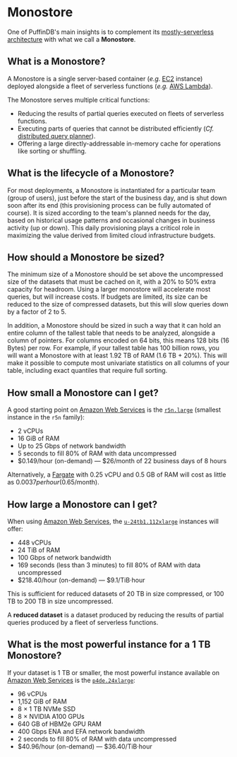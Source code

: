 # Monostore

One of PuffinDB's main insights is to complement its [mostly-serverless architecture](Architecture.md) with what we call a **Monostore**.

## What is a Monostore?
A Monostore is a single server-based container (*e.g.* [EC2](https://aws.amazon.com/ec2/) instance) deployed alongside a fleet of serverless functions (*e.g.* [AWS Lambda](https://aws.amazon.com/lambda/)).

The Monostore serves multiple critical functions:

- Reducing the results of partial queries executed on fleets of serverless functions.
- Executing parts of queries that cannot be distributed efficiently (*Cf.* [distributed query planner](docs/Query%20Planner.md)).
- Offering a large directly-addressable in-memory cache for operations like sorting or shuffling.

## What is the lifecycle of a Monostore?
For most deployments, a Monostore is instantiated for a particular team (group of users), just before the start of the business day, and is shut down soon after its end (this provisioning process can be fully automated of course). It is sized according to the team's planned needs for the day, based on historical usage patterns and occasional changes in business activity (up or down). This daily provisioning plays a criticol role in maximizing the value derived from limited cloud infrastructure budgets.

## How should a Monostore be sized?
The minimum size of a Monostore should be set above the uncompressed size of the datasets that must be cached on it, with a 20% to 50% extra capacity for headroom. Using a larger monostore will accelerate most queries, but will increase costs. If budgets are limited, its size can be reduced to the size of compressed datasets, but this will slow queries down by a factor of 2 to 5.

In addition, a Monostore should be sized in such a way that it can hold an entire column of the tallest table that needs to be analyzed, alongside a column of pointers. For columns encoded on 64 bits, this means 128 bits (16 Bytes) per row. For example, if your tallest table has 100 billion rows, you will want a Monostore with at least 1.92 TB of RAM (1.6 TB + 20%). This will make it possible to compute most univariate statistics on all columns of your table, including exact quantiles that require full sorting.

## How small a Monostore can I get?
A good starting point on [Amazon Web Services](https://aws.amazon.com/) is the [`r5n.large`](https://aws.amazon.com/ec2/instance-types/r5/) (smallest instance in the `r5n` family):
- 2 vCPUs
- 16 GiB of RAM
- Up to 25 Gbps of network bandwidth
- 5 seconds to fill 80% of RAM with data uncompressed
- $0.149/hour (on-demand) — $26/month of 22 business days of 8 hours

Alternatively, a [Fargate](https://aws.amazon.com/fargate/pricing/?nc=sn&loc=2) with 0.25 vCPU and 0.5 GB of RAM will cost as little as $0.0037 per hour ($0.65/month).

## How large a Monostore can I get?
When using [Amazon Web Services](https://aws.amazon.com/), the [`u-24tb1.112xlarge`](https://aws.amazon.com/ec2/instance-types/high-memory/) instances will offer: 
- 448 vCPUs
- 24 TiB of RAM
- 100 Gbps of network bandwidth
- 169 seconds (less than 3 minutes) to fill 80% of RAM with data uncompressed
- $218.40/hour (on-demand) — $9.1/TiB·hour

This is sufficient for reduced datasets of 20 TB in size compressed, or 100 TB to 200 TB in size uncompressed.

A **reduced dataset** is a dataset produced by reducing the results of partial queries produced by a fleet of serverless functions.

## What is the most powerful instance for a 1 TB Monostore?
If your dataset is 1 TB or smaller, the most powerful instance available on [Amazon Web Services](https://aws.amazon.com/) is the [`p4de.24xlarge`](https://aws.amazon.com/ec2/instance-types/p4/):
- 96 vCPUs
- 1,152 GiB of RAM
- 8 × 1 TB NVMe SSD
- 8 × NVIDIA A100 GPUs
- 640 GB of HBM2e GPU RAM
- 400 Gbps ENA and EFA network bandwidth
- 2 seconds to fill 80% of RAM with data uncompressed
- $40.96/hour (on-demand) — $36.40/TiB·hour
